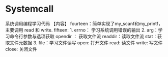# Systemcall
系统调用编程学习代码
【内容】
fourteen：简单实现了my_scanf和my_printf，主要调用 read 和 write.
fifteen:
	1. errno： 学习系统调用错误的输出
	2. arg：学习命令行参数与选项获取
			opendir ： 获取文件流
			readdir：读取文件流
			stat：获取文件元数据
	3. file：学习文件读写
		    open: 打开文件
		    read: 读文件
		    write: 写文件
		    close: 关闭文件
		   
